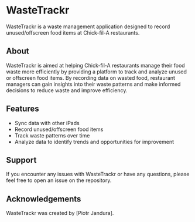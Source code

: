 # WasteTrackr

WasteTrackr is a waste management application designed to record unused/offscreen food items at Chick-fil-A restaurants.

## About

WasteTrackr is aimed at helping Chick-fil-A restaurants manage their food waste more efficiently by providing a platform to track and analyze unused or offscreen food items. By recording data on wasted food, restaurant managers can gain insights into their waste patterns and make informed decisions to reduce waste and improve efficiency.

## Features

- Sync data with other iPads
- Record unused/offscreen food items
- Track waste patterns over time
- Analyze data to identify trends and opportunities for improvement

## Support

If you encounter any issues with WasteTrackr or have any questions, please feel free to open an issue on the repository.

## Acknowledgements

WasteTrackr was created by [Piotr Jandura].
